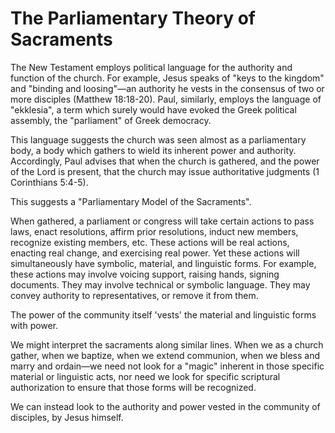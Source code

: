 # The Parliamentary Theory of Sacraments

The New Testament employs political language for the authority and function of the church. For example, Jesus speaks of "keys to the kingdom" and "binding and loosing"—an authority he vests in the consensus of two or more disciples (Matthew 18:18-20). Paul, similarly, employs the language of "ekklesia", a term which surely would have evoked the Greek political assembly, the "parliament" of Greek democracy.

This language suggests the church was seen almost as a parliamentary body, a body which gathers to wield its inherent power and authority. Accordingly, Paul advises that when the church is gathered, and the power of the Lord is present, that the church may issue authoritative judgments (1 Corinthians 5:4-5).

This suggests a "Parliamentary Model of the Sacraments".

When gathered, a parliament or congress will take certain actions to pass laws, enact resolutions, affirm prior resolutions, induct new members, recognize existing members, etc. These actions will be real actions, enacting real change, and exercising real power. Yet these actions will simultaneously have symbolic, material, and linguistic forms. For example, these actions may involve voicing support, raising hands, signing documents. They may involve technical or symbolic language. They may convey authority to representatives, or remove it from them.

The power of the community itself 'vests' the material and linguistic forms with power.

We might interpret the sacraments along similar lines. When we as a church gather, when we baptize, when we extend communion, when we bless and marry and ordain—we need not look for a "magic" inherent in those specific material or linguistic acts, nor need we look for specific scriptural authorization to ensure that those forms will be recognized.

We can instead look to the authority and power vested in the community of disciples, by Jesus himself.